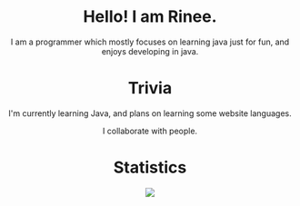 <h1 align='center'>Hello! I am Rinee.</h1>
<p align='center'>I am a programmer which mostly focuses on learning java just for fun, and enjoys developing in java.</p>
<h1 align='center'>Trivia</h1>
<p align='center'>I'm currently learning Java, and plans on learning some website languages.</p>
<p align='center'>I collaborate with people.</p>
<h1 align='center'>Statistics</h1>
<p align='center'>
  <a href="https://github.com/anuraghazra/github-readme-stats">
    <img src="https://github-readme-stats.vercel.app/api?username=MSUgamer576&&show_icons=true&theme=dark"/>
  </a>
</p>

